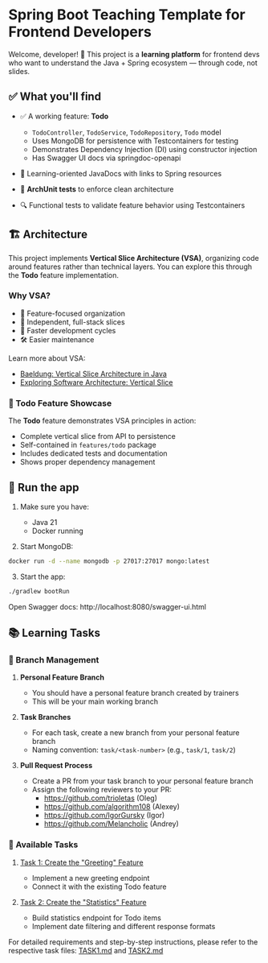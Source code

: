 # Spring Boot Teaching Template for Frontend Developers

Welcome, developer! 👋 This project is a **learning platform** for frontend devs who want to understand the Java + Spring
ecosystem — through code, not slides.

## ✅ What you'll find

- ✅ A working feature: **Todo**
    - `TodoController`, `TodoService`, `TodoRepository`, `Todo` model
    - Uses MongoDB for persistence with Testcontainers for testing
    - Demonstrates Dependency Injection (DI) using constructor injection
    - Has Swagger UI docs via springdoc-openapi

- 🧠 Learning-oriented JavaDocs with links to Spring resources
- 🧪 **ArchUnit tests** to enforce clean architecture
- 🔍 Functional tests to validate feature behavior using Testcontainers

## 🏗 Architecture

This project implements **Vertical Slice Architecture (VSA)**, organizing code around features rather than technical
layers. You can explore this through the **Todo** feature implementation.

### Why VSA?

- 🎯 Feature-focused organization
- 🔄 Independent, full-stack slices
- 🚀 Faster development cycles
- 🛠 Easier maintenance

Learn more about VSA:

- [Baeldung: Vertical Slice Architecture in Java](https://www.baeldung.com/java-vertical-slice-architecture)
- [Exploring Software Architecture: Vertical Slice](https://medium.com/@andrew.macconnell/exploring-software-architecture-vertical-slice-789fa0a09be6)

### 🎯 Todo Feature Showcase

The **Todo** feature demonstrates VSA principles in action:

- Complete vertical slice from API to persistence
- Self-contained in `features/todo` package
- Includes dedicated tests and documentation
- Shows proper dependency management

## 🚀 Run the app

1. Make sure you have:
    - Java 21
    - Docker running


2. Start MongoDB:

```bash
docker run -d --name mongodb -p 27017:27017 mongo:latest
```

3. Start the app:

```bash
./gradlew bootRun
```

Open Swagger docs: http://localhost:8080/swagger-ui.html

## 📚 Learning Tasks

### 🌳 Branch Management

1. **Personal Feature Branch**
   - You should have a personal feature branch created by trainers
   - This will be your main working branch

2. **Task Branches**
   - For each task, create a new branch from your personal feature branch
   - Naming convention: `task/<task-number>` (e.g., `task/1`, `task/2`)

3. **Pull Request Process**
   - Create a PR from your task branch to your personal feature branch
   - Assign the following reviewers to your PR:
     - https://github.com/trioletas (Oleg)
     - https://github.com/algorithm108 (Alexey)
     - https://github.com/IgorGursky (Igor)
     - https://github.com/Melancholic (Andrey)

### 📝 Available Tasks

1. [Task 1: Create the "Greeting" Feature](TASK1.md)
   - Implement a new greeting endpoint
   - Connect it with the existing Todo feature
   
2. [Task 2: Create the "Statistics" Feature](TASK2.md)
   - Build statistics endpoint for Todo items
   - Implement date filtering and different response formats

For detailed requirements and step-by-step instructions, please refer to the respective task files: [TASK1.md](TASK1.md) and [TASK2.md](TASK2.md)

